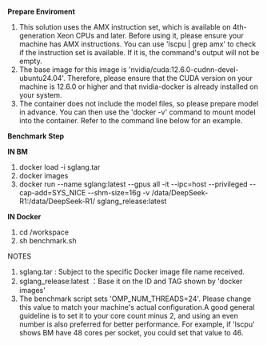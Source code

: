 **Prepare Enviroment**
1. This solution uses the AMX instruction set, which is available on 4th-generation Xeon CPUs and later. Before using it, please ensure your machine has AMX instructions. You can use 'lscpu | grep amx' to check if the instruction set is available. If it is, the command's output will not be empty.
2. The base image for this image is 'nvidia/cuda:12.6.0-cudnn-devel-ubuntu24.04'. Therefore, please ensure that the CUDA version on your machine is 12.6.0 or higher and that nvidia-docker is already installed on your system.
3. The container does not include the model files, so please prepare model in advance. You can then use the 'docker -v' command to mount model into the container. Refer to the command line below for an example.  

**Benchmark Step** 

**IN BM**
1. docker load -i sglang.tar  
2. docker images   
3. docker run --name sglang:latest --gpus all -it  --ipc=host --privileged --cap-add=SYS_NICE --shm-size=16g -v /data/DeepSeek-R1:/data/DeepSeek-R1/ sglang_release:latest

**IN Docker**
1. cd /workspace  
2. sh benchmark.sh



NOTES
1. sglang.tar : Subject to the specific Docker image file name received.
2. sglang_release:latest ：Base it on the ID and TAG shown by 'docker images'
3. The benchmark script sets 'OMP_NUM_THREADS=24'. Please change this value to match your machine's actual configuration.A good general guideline is to set it to your core count minus 2, and using an even number is also preferred for better performance. For example, if 'lscpu' shows BM have 48 cores per socket, you could set that value to 46.
